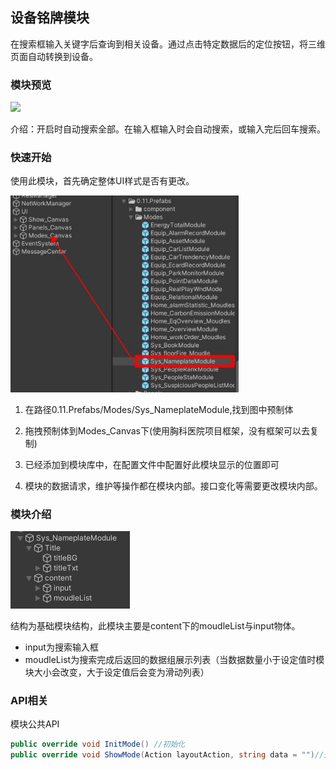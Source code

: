 ## 设备铭牌模块

在搜索框输入关键字后查询到相关设备。通过点击特定数据后的定位按钮，将三维页面自动转换到设备。

### 模块预览

 ![](.\img\铭牌搜索\铭牌搜索.gif)

介绍：开启时自动搜索全部。在输入框输入时会自动搜索，或输入完后回车搜索。

### 快速开始 

使用此模块，首先确定整体UI样式是否有更改。

 <img src=".\img\铭牌搜索\quickStart.jpg" style="zoom:80%;" />

1. 在路径0.11.Prefabs/Modes/Sys_NameplateModule,找到图中预制体

2. 拖拽预制体到Modes_Canvas下(使用胸科医院项目框架，没有框架可以去复制)

3. 已经添加到模块库中，在配置文件中配置好此模块显示的位置即可

4. 模块的数据请求，维护等操作都在模块内部。接口变化等需要更改模块内部。

### 模块介绍

 ![](.\img\铭牌搜索\Dingtalk_20220825172111.jpg)

结构为基础模块结构，此模块主要是content下的moudleList与input物体。

- input为搜索输入框
- moudleList为搜索完成后返回的数据组展示列表（当数据数量小于设定值时模块大小会改变，大于设定值后会变为滑动列表）

### API相关

   模块公共API

```c#
public override void InitMode() //初始化
public override void ShowMode(Action layoutAction, string data = "")//开启模块时调用
```